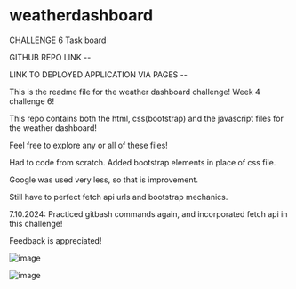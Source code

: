 # weatherdashboard

CHALLENGE 6 Task board 

GITHUB REPO LINK -- 

LINK TO DEPLOYED APPLICATION VIA PAGES -- 



This is the readme file for the weather dashboard challenge! Week 4 challenge 6! 

This repo contains both the html, css(bootstrap) and the javascript files for the weather dashboard!

Feel free to explore any or all of these files! 

Had to code from scratch. Added bootstrap elements in place of css file. 

Google was used very less, so that is improvement. 

Still have to perfect fetch api urls and bootstrap mechanics.

7.10.2024: Practiced gitbash commands again, and incorporated fetch api in this challenge! 


Feedback is appreciated! 

![image](https://github.com/parthacrana/weatherdashboard/assets/122179383/0a0df740-e8ed-4342-a44a-cbd212f01f53)

![image](https://github.com/parthacrana/weatherdashboard/assets/122179383/a431636c-9772-4ee2-ad5c-4415caa733ec)


